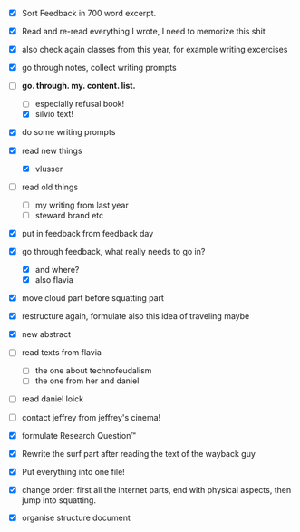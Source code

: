 - [x] Sort Feedback in 700 word excerpt.
- [x] Read and re-read everything I wrote, I need to memorize this shit
- [x] also check again classes from this year, for example writing excercises
- [x] go through notes, collect writing prompts
- [ ] **go. through. my. content. list.**
  - [ ] especially refusal book!
  - [x] silvio text!
- [x] do some writing prompts
- [x] read new things
  - [x] vlusser
- [ ] read old things
  - [ ] my writing from last year
  - [ ] steward brand etc
- [x] put in feedback from feedback day
- [x] go through feedback, what really needs to go in?
  - [x] and where?
  - [x] also flavia
- [x] move cloud part before squatting part
- [x] restructure again, formulate also this idea of traveling maybe
- [x] new abstract
- [ ] read texts from flavia
  - [ ] the one about technofeudalism
  - [ ] the one from her and daniel
- [ ] read daniel loick
- [ ] contact jeffrey from jeffrey's cinema!
- [x] formulate Research Question™️
- [x] Rewrite the surf part after reading the text of the wayback guy
- [x] Put everything into one file!
- [x] change order: first all the internet parts, end with physical aspects, then jump into squatting.
- [x] organise structure document

